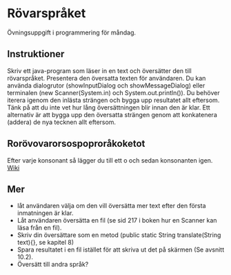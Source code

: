 # Rövarspråket

Övningsuppgift i programmering för måndag.

## Instruktioner

Skriv ett java-program som läser in en text och översätter den till rövarspråket. Presentera den
översatta texten för användaren. Du kan använda dialogrutor (showInputDialog och showMessageDialog)
eller terminalen (new Scanner(System.in) och System.out.println()). Du behöver iterera igenom den
inlästa strängen och bygga upp resultatet allt eftersom. Tänk på att du inte vet hur lång översättningen
blir innan den är klar. Ett alternativ är att bygga upp den översatta strängen genom att konkatenera
(addera) de nya tecknen allt eftersom.

## Rorövovarorsospoproråkoketot

Efter varje konsonant så lägger du till ett o och sedan konsonanten igen.
[Wiki](https://sv.wikipedia.org/wiki/R%C3%B6varspr%C3%A5ket)

## Mer

- låt användaren välja om den vill översätta mer text efter den första inmatningen är klar.
- Låt användaren översätta en fil (se sid 217 i boken hur en Scanner kan läsa från en fil).
- Skriv din översättare som en metod (public static String translate(String text){}, se kapitel 8)
- Spara resultatet i en fil istället för att skriva ut det på skärmen (Se avsnitt 10.2).
- Översätt till andra språk?
